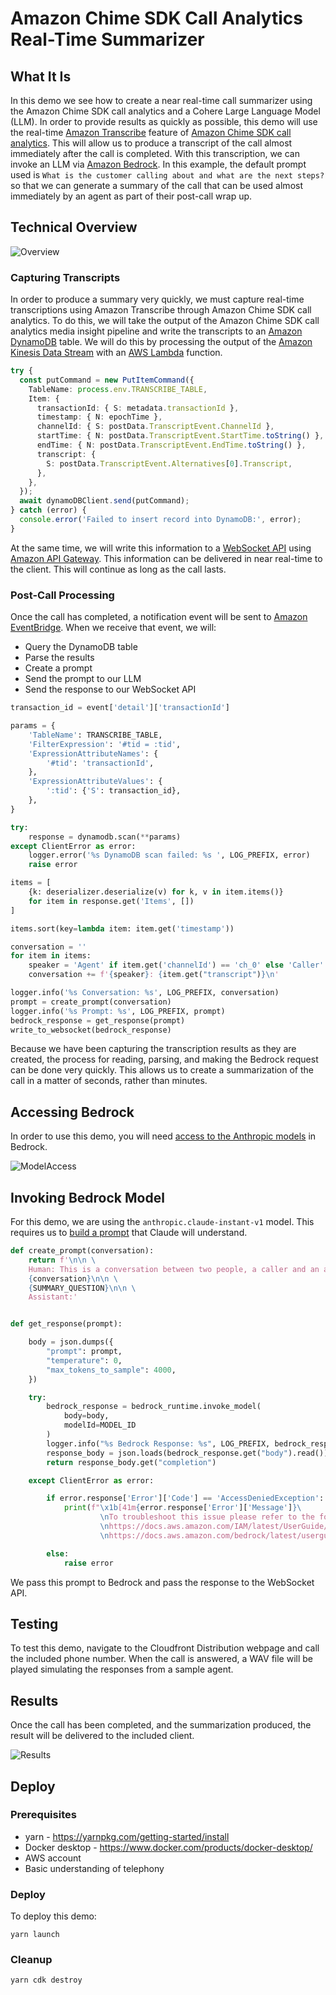 # Amazon Chime SDK Call Analytics Real-Time Summarizer

## What It Is

In this demo we see how to create a near real-time call summarizer using the Amazon Chime SDK call analytics and a Cohere Large Language Model (LLM). In order to provide results as quickly as possible, this demo will use the real-time [Amazon Transcribe](https://aws.amazon.com/transcribe/) feature of [Amazon Chime SDK call analytics](https://docs.aws.amazon.com/chime-sdk/latest/dg/call-analytics.html). This will allow us to produce a transcript of the call almost immediately after the call is completed. With this transcription, we can invoke an LLM via [Amazon Bedrock](https://aws.amazon.com/bedrock/). In this example, the default prompt used is `What is the customer calling about and what are the next steps?` so that we can generate a summary of the call that can be used almost immediately by an agent as part of their post-call wrap up.

## Technical Overview

![Overview](/images/AmazonChimeSDKRealTimeSummarizer.png)

### Capturing Transcripts

In order to produce a summary very quickly, we must capture real-time transcriptions using Amazon Transcribe through Amazon Chime SDK call analytics. To do this, we will take the output of the Amazon Chime SDK call analytics media insight pipeline and write the transcripts to an [Amazon DynamoDB](https://docs.aws.amazon.com/amazondynamodb/latest/developerguide/Introduction.html) table. We will do this by processing the output of the [Amazon Kinesis Data Stream](https://docs.aws.amazon.com/streams/latest/dev/introduction.html) with an [AWS Lambda](https://docs.aws.amazon.com/lambda/latest/dg/welcome.html) function.

```typescript
try {
  const putCommand = new PutItemCommand({
    TableName: process.env.TRANSCRIBE_TABLE,
    Item: {
      transactionId: { S: metadata.transactionId },
      timestamp: { N: epochTime },
      channelId: { S: postData.TranscriptEvent.ChannelId },
      startTime: { N: postData.TranscriptEvent.StartTime.toString() },
      endTime: { N: postData.TranscriptEvent.EndTime.toString() },
      transcript: {
        S: postData.TranscriptEvent.Alternatives[0].Transcript,
      },
    },
  });
  await dynamoDBClient.send(putCommand);
} catch (error) {
  console.error('Failed to insert record into DynamoDB:', error);
}
```

At the same time, we will write this information to a [WebSocket API](https://docs.aws.amazon.com/apigateway/latest/developerguide/apigateway-websocket-api.html) using [Amazon API Gateway](https://docs.aws.amazon.com/apigateway/latest/developerguide/welcome.html). This information can be delivered in near real-time to the client. This will continue as long as the call lasts.

### Post-Call Processing

Once the call has completed, a notification event will be sent to [Amazon EventBridge](https://docs.aws.amazon.com/eventbridge/latest/userguide/eb-what-is.html). When we receive that event, we will:

- Query the DynamoDB table
- Parse the results
- Create a prompt
- Send the prompt to our LLM
- Send the response to our WebSocket API

```python
transaction_id = event['detail']['transactionId']

params = {
    'TableName': TRANSCRIBE_TABLE,
    'FilterExpression': '#tid = :tid',
    'ExpressionAttributeNames': {
        '#tid': 'transactionId',
    },
    'ExpressionAttributeValues': {
        ':tid': {'S': transaction_id},
    },
}

try:
    response = dynamodb.scan(**params)
except ClientError as error:
    logger.error('%s DynamoDB scan failed: %s ', LOG_PREFIX, error)
    raise error

items = [
    {k: deserializer.deserialize(v) for k, v in item.items()}
    for item in response.get('Items', [])
]

items.sort(key=lambda item: item.get('timestamp'))

conversation = ''
for item in items:
    speaker = 'Agent' if item.get('channelId') == 'ch_0' else 'Caller'
    conversation += f'{speaker}: {item.get("transcript")}\n'

logger.info('%s Conversation: %s', LOG_PREFIX, conversation)
prompt = create_prompt(conversation)
logger.info('%s Prompt: %s', LOG_PREFIX, prompt)
bedrock_response = get_response(prompt)
write_to_websocket(bedrock_response)
```

Because we have been capturing the transcription results as they are created, the process for reading, parsing, and making the Bedrock request can be done very quickly. This allows us to create a summarization of the call in a matter of seconds, rather than minutes.

## Accessing Bedrock

In order to use this demo, you will need [access to the Anthropic models](https://docs.aws.amazon.com/bedrock/latest/userguide/model-access.html) in Bedrock.

![ModelAccess](images/ModelAccess.png)

## Invoking Bedrock Model

For this demo, we are using the `anthropic.claude-instant-v1` model. This requires us to [build a prompt](https://docs.anthropic.com/claude/docs/introduction-to-prompt-design#human--assistant-formatting) that Claude will understand.

```python
def create_prompt(conversation):
    return f'\n\n \
    Human: This is a conversation between two people, a caller and an agent.\n\n \
    {conversation}\n\n \
    {SUMMARY_QUESTION}\n\n \
    Assistant:'


def get_response(prompt):

    body = json.dumps({
        "prompt": prompt,
        "temperature": 0,
        "max_tokens_to_sample": 4000,
    })

    try:
        bedrock_response = bedrock_runtime.invoke_model(
            body=body,
            modelId=MODEL_ID
        )
        logger.info("%s Bedrock Response: %s", LOG_PREFIX, bedrock_response)
        response_body = json.loads(bedrock_response.get("body").read())
        return response_body.get("completion")

    except ClientError as error:

        if error.response['Error']['Code'] == 'AccessDeniedException':
            print(f"\x1b[41m{error.response['Error']['Message']}\
                    \nTo troubleshoot this issue please refer to the following resources.\
                    \nhttps://docs.aws.amazon.com/IAM/latest/UserGuide/troubleshoot_access-denied.html\
                    \nhttps://docs.aws.amazon.com/bedrock/latest/userguide/security-iam.html\x1b[0m\n")

        else:
            raise error
```

We pass this prompt to Bedrock and pass the response to the WebSocket API.

## Testing

To test this demo, navigate to the Cloudfront Distribution webpage and call the included phone number. When the call is answered, a WAV file will be played simulating the responses from a sample agent.

## Results

Once the call has been completed, and the summarization produced, the result will be delivered to the included client.

![Results](images/Results.png)

## Deploy

### Prerequisites

- yarn - https://yarnpkg.com/getting-started/install
- Docker desktop - https://www.docker.com/products/docker-desktop/
- AWS account
- Basic understanding of telephony

### Deploy

To deploy this demo:

```
yarn launch
```

### Cleanup

```
yarn cdk destroy
```
